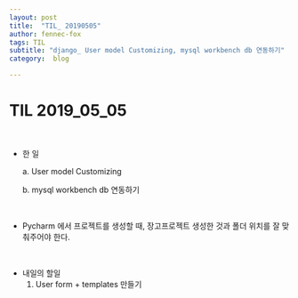 ```yaml
---
layout: post
title:  "TIL_ 20190505"
author: fennec-fox
tags: TIL
subtitle: "django_ User model Customizing, mysql workbench db 연동하기"
category:  blog

---
```




# TIL 2019_05_05

<br>

- 한 일
  
  a.  User model Customizing
  
  b.  mysql workbench db 연동하기
  
  

<br>

- Pycharm 에서 프로젝트를 생성할 때, 장고프로젝트 생성한 것과 폴더 위치를 잘 맞춰주어야 한다.  

  

<br>

- 내일의 할일
  1. User form + templates 만들기
  
     

